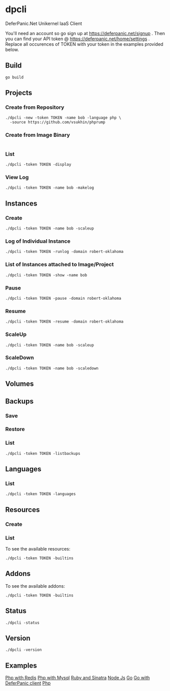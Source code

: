 # dpcli
DeferPanic.Net Unikernel IaaS Client

You'll need an account so go sign up at https://deferpanic.net/signup .
Then you can find your API token @ https://deferpanic.net/home/settings
. Replace all occurences of TOKEN with your token in the examples
provided below.

## Build
```
go build
```

## Projects

### Create from Repository
```
./dpcli -new -token TOKEN -name bob -language php \
  -source https://github.com/vsukhin/phprump
```

### Create from Image Binary
```
```

### List

```
./dpcli -token TOKEN -display
```

### View Log

```
./dpcli -token TOKEN -name bob -makelog
```

## Instances

### Create

```
./dpcli -token TOKEN -name bob -scaleup
```

### Log of Individual Instance
```
./dpcli -token TOKEN -runlog -domain robert-oklahoma
```

### List of Instances attached to Image/Project

```
./dpcli -token TOKEN -show -name bob
```

### Pause

```
./dpcli -token TOKEN -pause -domain robert-oklahoma
```

### Resume

```
./dpcli -token TOKEN -resume -domain robert-oklahoma
```

### ScaleUp

```
./dpcli -token TOKEN -name bob -scaleup
```

### ScaleDown

```
./dpcli -token TOKEN -name bob -scaledown
```

## Volumes

## Backups

### Save

### Restore

### List

```
./dpcli -token TOKEN -listbackups
```

## Languages

### List

```
./dpcli -token TOKEN -languages
```

## Resources

### Create

### List

To see the available resources:
```
./dpcli -token TOKEN -builtins
```

## Addons

To see the available addons:
```
./dpcli -token TOKEN -builtins
```

## Status
```
./dpcli -status
```

## Version
```
./dpcli -version
```


## Examples


[Php with Redis](https://github.com/vsukhin/phprumpredis)
[Php with Mysql](https://github.com/vsukhin/phprumpmysql)
[Ruby and Sinatra](https://github.com/vsukhin/rubysinatrarump)
[Node Js](https://github.com/vsukhin/nodejsrump)
[Go](https://github.com/vsukhin/gorump)
[Go with DeferPanic client](https://github.com/vsukhin/dpexample)
[Php](https://github.com/vsukhin/phprump)
